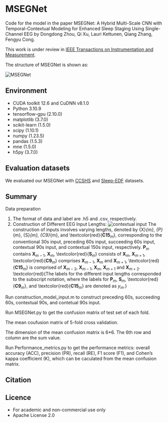 # MSEGNet


Code for the model in the paper MSEGNet: A Hybrid Multi-Scale CNN with Temporal-Contextual Modeling for Enhanced Sleep Staging Using Single-Channel EEG by Dongdong Zhou, Qi Xu, Lauri Kettunen, Qiang Zhang, Fengyu Cong.

This work is under review in [IEEE Transactions on Instrumentation and Measurement](https://ieee-ims.org/publication/ieee-tim).

The structure of MSEGNet is shown as:

![MSEGNet](./images/MSEGNet.png)


## Environment ##

- CUDA toolkit 12.6 and CuDNN v8.1.0
- Python 3.10.9
- tensorflow-gpu (2.10.0)
- matplotlib (3.7.0)
- scikit-learn (1.5.0)
- scipy (1.10.1)
- numpy (1.23.5)
- pandas (1.5.3)
- mne (1.5.0)
- h5py (3.7.0)



## Evaluation datasets ##
We evaluated our MSEGNet with [CCSHS](https://sleepdata.org/datasets/ccshs) and [Sleep-EDF](https://www.physionet.org/content/sleep-edfx/1.0.0/) datasets.



## Summary ##
Data preparation

1. The format of data and label are .h5 and .csv, respectively. 
2. Construction of Different EEG Input Lengths: 
![contextual input](./images/contextual-input.png)
The construction of inputs involves varying lengths, denoted by {X}_{m}, {P}_{m}, {S}_{m},  {C9}_{m},
 and  \textcolor{red}{$\mathbf{C15}_{m}$}, corresponding to the conventional 30s input, preceding 60s input, succeeding 60s input, contextual 90s input,
 and contextual 150s input, respectively. $\mathbf{P}_{m}$ contains $\mathbf{X}_{m-1}$, $\mathbf{X}_{m}$, \textcolor{red}{$\mathbf{S}_{m}$} consists of
 $\mathbf{X}_{m}$, $\mathbf{X}_{m+1}$,  \textcolor{red}{$\mathbf{C9}_{m}$} comprises $\mathbf{X}_{m-1}$, $\mathbf{X}_{m}$ and $\mathbf{X}_{m+1}$,  \textcolor{red}{$\mathbf{C15}_{m}$} is
 comprised of $\mathbf{X}_{m-2}$, $\mathbf{X}_{m-1}$, $\mathbf{X}_{m}$, $\mathbf{X}_{m+1}$ and $\mathbf{X}_{m+2}$.  \textcolor{red}{The labels for the different input lengths corresponded to the subscript notation, where the labels for $\mathbf{P}_{m}$, $\mathbf{S}_{m}$,  \textcolor{red}{$\mathbf{C9}_{m}$}, and  \textcolor{red}{$\mathbf{C15}_{m}$} are denoted as $y_{m}$.}

Run construction_model_input.m to construct preceding 60s, succeeding 60s, contextual 90s, and contetual 90s input.

Run MSEGNet.py to get the confusion matrix of test set of each fold. 

The mean coufusion matrix of 5-fold cross validation. 

The dimension of the mean confusion matrix is 6*6. The 6th row and column are the sum value.

Run Performance_metrics.py to get the performance metrics: overall accuracy (ACC), precision (PR), recall (RE), F1 score (F1), and Cohen’s kappa coefficient (K), which can be caculated from the mean confusion matrix.

    

## Citation ##

## Licence ##
- For academic and non-commercial use only
- Apache License 2.0
